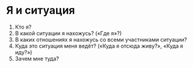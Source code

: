 # Я и ситуация

1. Кто я?
2. В какой ситуации я нахожусь? («Где я»?)
3. В каких отношениях я нахожусь со всеми участниками ситуации?
4. Куда это ситуация меня ведёт? («Куда я отсюда живу?», «Куда я иду?»)
5. &#x20;Зачем мне туда?
